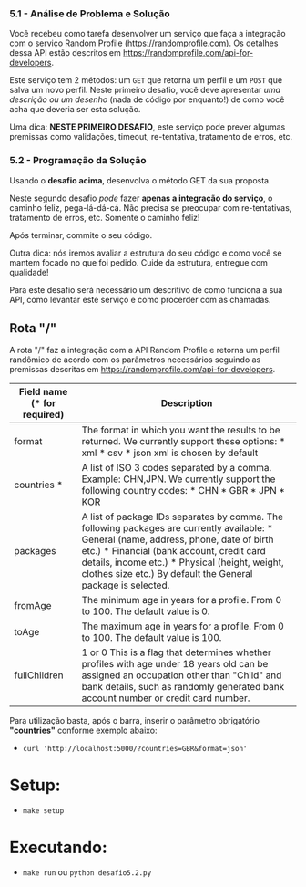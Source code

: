 ### 5.1 - Análise de Problema e Solução

Você recebeu como tarefa desenvolver um serviço que faça a integração com o serviço Random Profile (https://randomprofile.com).
Os detalhes dessa API estão descritos em https://randomprofile.com/api-for-developers.

Este serviço tem 2 métodos: um `GET` que retorna um perfil e um `POST` que salva um novo perfil.
Neste primeiro desafio, você deve apresentar *uma descrição ou um desenho* (nada de código por enquanto!) de como você acha que deveria ser esta solução.

Uma dica: **NESTE PRIMEIRO DESAFIO**, este serviço pode prever algumas premissas como validações, timeout, re-tentativa, tratamento de erros, etc.



### 5.2 - Programação da Solução

Usando o **desafio acima**, desenvolva o método GET da sua proposta.

Neste segundo desafio *pode* fazer **apenas a integração do serviço**, o caminho feliz, pega-lá-dá-cá. 
Não precisa se preocupar com re-tentativas, tratamento de erros, etc. Somente o caminho feliz!

Após terminar, commite o seu código.

Outra dica: nós iremos avaliar a estrutura do seu código e como você se mantem focado no que foi pedido. Cuide da estrutura, entregue com qualidade!

Para este desafio será necessário um descritivo de como funciona a sua API, como levantar este serviço e como procerder com as chamadas.


## Rota "/"
A rota "/" faz a integração com a API Random Profile e retorna um perfil randômico de acordo com os parâmetros necessários seguindo as premissas descritas em https://randomprofile.com/api-for-developers.

Field name (\* for required)    | Description
--------------------------------|--------------
format                          | The format in which you want the results to be returned. We currently support these options:   * xml   * csv   * json   xml is chosen by default
countries \*                    | A list of ISO 3 codes separated by a comma. Example: CHN,JPN. We currently support the following country codes:   * CHN   * GBR   * JPN   * KOR   
packages                        | A list of package IDs separates by comma. The following packages are currently available:   * General (name, address, phone, date of birth etc.)   * Financial   (bank account, credit card details, income etc.)   * Physical (height, weight, clothes size etc.)    By default the General package is selected.
fromAge                         | The minimum age in years for a profile. From 0 to 100. The default value is 0.
toAge                           | The maximum age in years for a profile. From 0 to 100. The default value is 100.
fullChildren                    | 1 or 0   This is a flag that determines whether profiles with age under 18 years old can be assigned an occupation other than "Child" and bank details, such as randomly generated bank account number or credit card number.

Para utilização basta, após o barra, inserir o parâmetro obrigatório **"countries"** conforme exemplo abaixo:
- `curl 'http://localhost:5000/?countries=GBR&format=json'`

# Setup:

- `make setup`

# Executando:

- `make run` ou `python desafio5.2.py`